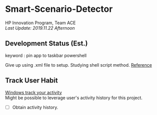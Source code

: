 # Smart-Scenario-Detector
 HP Innovation Program, Team ACE  
 *Last Update: 2019.11.22 Afternoon*
 ## Development Status (Est.)
 keyword : pin app to taskbar powershell
 
 Give up using .xml file to setup.
 Studying shell script method. [Reference](https://appuals.com/pin-unpin-application-windows-10/)
 
## Track User Habit
[Windows track your activity](https://support.microsoft.com/en-us/help/4468227/windows-10-activity-history-and-your-privacy-microsoft-privacy)  
Might be possible to leverage user's activity history for this project.
- [ ] Obtain activity history.

